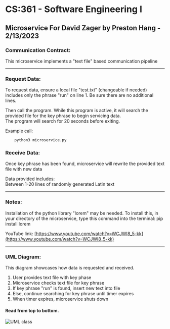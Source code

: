 # CS:361 - Software Engineering I 

## Microservice For David Zager by Preston Hang - 2/13/2023

### Communication Contract:
This microservice implements a "text file" based communication pipeline

---

### Request Data:
To request data, ensure a local file "test.txt" (changeable if needed) includes only the phrase "run" on line 1.
Be sure there are no additional lines.  
    
Then call the program. While this program is active, it will search the provided file for the key phrase to begin servicing data.  
The program will search for 20 seconds before exiting.

Example call:
        
        python3 microservice.py

### Receive Data:
Once key phrase has been found, microservice will rewrite the provided text file with new data  
  
Data provided includes:  
    Between 1-20 lines of randomly generated Latin text

---
### Notes:
Installation of the python library "lorem" may be needed. To install this, in your directory of the microservice, type this command into the terminal:
        pip install lorem

YouTube link: [https://www.youtube.com/watch?v=WCJWI8_5-kk](https://www.youtube.com/watch?v=WCJWI8_5-kk)

---
### UML Diagram:
This diagram showcases how data is requested and received.    
1. User provides text file with key phase  
2. Microservice checks text file for key phrase  
3. If key phrase "run" is found, insert new text into file  
4. Else, continue searching for key phrase until timer expires  
5. When timer expires, microservice shuts down  
        
#### Read from top to bottom. 
![UML class](https://user-images.githubusercontent.com/98556557/218412025-4ce33929-2cfc-44e3-8a90-86ab5efa00c1.png)
